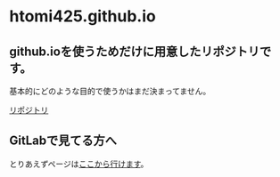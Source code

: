 # **htomi425.github.io**
## **github.ioを使うためだけに用意したリポジトリです。**
基本的にどのような目的で使うかはまだ決まってません。

[リポジトリ]

## **GitLabで見てる方へ**
とりあえずページは[ここから行けます]。
<!-- リンク一覧 -->
[リポジトリ]:https::/github.com/htomi425/htomi425.github.io
[ここから行けます]:https://htomi425.github.io